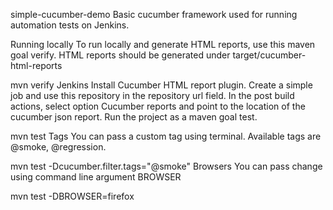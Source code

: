 simple-cucumber-demo
Basic cucumber framework used for running automation tests on Jenkins.

Running locally
To run locally and generate HTML reports, use this maven goal verify. HTML reports should be generated under target/cucumber-html-reports

mvn verify
Jenkins
Install Cucumber HTML report plugin. Create a simple job and use this repository in the repository url field. In the post build actions, select option Cucumber reports and point to the location of the cucumber json report. Run the project as a maven goal test.

mvn test
Tags
You can pass a custom tag using terminal. Available tags are @smoke, @regression.

mvn test -Dcucumber.filter.tags="@smoke"
Browsers
You can pass change using command line argument BROWSER

mvn test -DBROWSER=firefox
